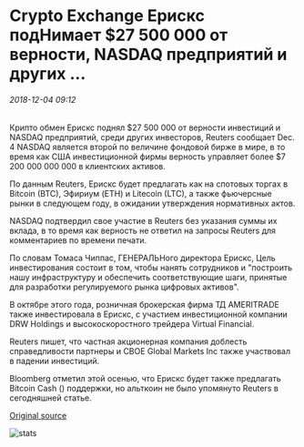 # Crypto Exchange Ерискс подНимает $27 500 000 от верности, NASDAQ предприятий и других ...

###### 2018-12-04 09:12

Крипто обмен Ерискс поднял $27 500 000 от верности инвестиций и NASDAQ предприятий, среди других инвесторов, Reuters сообщает Dec. 4 NASDAQ является второй по величине фондовой бирже в мире, в то время как США инвестиционной фирмы верность управляет более $7 200 000 000 000 в клиентских активов.

По данным Reuters, Ерискс будет предлагать как на спотовых торгах в Bitcoin (BTC), Эфириум (ETH) и Litecoin (LTC), а также фьючерсные рынки в следующем году, в ожидании утверждения нормативных актов.

NASDAQ подтвердил свое участие в Reuters без указания суммы их вклада, в то время как верность не ответил на запросы Reuters для комментариев по времени печати.

По словам Томаса Чиппас, ГЕНЕРАЛЬНого директора Ерискс, Цель инвестирования состоит в том, чтобы нанять сотрудников и "построить нашу инфраструктуру и обеспечить соответствующие шаги, принятые для разработки регулируемого рынка цифровых активов".

В октябре этого года, розничная брокерская фирма ТД AMERITRADE также инвестировала в Ерискс, с участием инвестиционной компании DRW Holdings и высокоскоростного трейдера Virtual Financial.

Reuters пишет, что частная акционерная компания доблесть справедливости партнеры и CBOE Global Markets Inc также участвовал в падении инвестиций.

Bloomberg отметил этой осенью, что Ерискс будет также предлагать Bitcoin Cash () поддержки, но альткоин не было упомянуто Reuters в сегодняшней статье.

[Original source](https://cointelegraph.com/news/crypto-exchange-erisx-raises-275-million-from-fidelity-nasdaq-ventures-and-others)

![stats](https://c.statcounter.com/11760860/0/a89fa40b/1/ "stats")